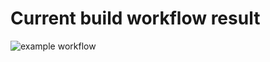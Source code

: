 # Current build workflow result

![example workflow](https://github.com/TomkneZ/ProjectToPracticeCI/actions/workflows/aspnetcore.yml/badge.svg)

